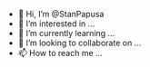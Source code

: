 - 👋 Hi, I’m @StanPapusa
- 👀 I’m interested in ...
- 🌱 I’m currently learning ...
- 💞️ I’m looking to collaborate on ...
- 📫 How to reach me ...

<!---
StanPapusa/StanPapusa is a ✨ special ✨ repository because its `README.md` (this file) appears on your GitHub profile.
You can click the Preview link to take a look at your changes.
--->
